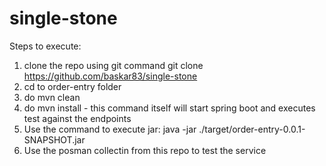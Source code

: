 # single-stone

Steps to execute:
1. clone the repo using git command
   git clone https://github.com/baskar83/single-stone
2. cd to order-entry folder
3. do mvn clean
4. do mvn install - this command itself will start spring boot and executes test against the endpoints
5. Use the command to execute jar: java -jar ./target/order-entry-0.0.1-SNAPSHOT.jar 
6. Use the posman collectin from this repo to test the service
